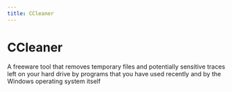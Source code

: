 ```yaml
---
title: CCleaner
---
```

# CCleaner

A freeware tool that removes temporary files and potentially sensitive traces left on your hard drive by programs that you have used recently and by the Windows operating system itself